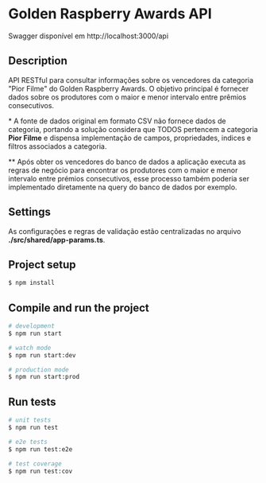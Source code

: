 # Golden Raspberry Awards API

Swagger disponível em http://localhost:3000/api

## Description

API RESTful para consultar informações sobre os vencedores da categoria "Pior Filme" do Golden Raspberry Awards. O objetivo principal é fornecer dados sobre os produtores com o maior e menor intervalo entre prêmios consecutivos.

\* A fonte de dados original em formato CSV não fornece dados de categoria, portando a solução considera que TODOS pertencem a categoria **Pior Filme** e dispensa implementação de campos, propriedades, indices e filtros associados a categoria.

\*\* Após obter os vencedores do banco de dados a aplicação executa as regras de negócio para encontrar os produtores com o maior e menor intervalo entre prémios consecutivos, esse processo também poderia ser implementado diretamente na query do banco de dados por exemplo.

## Settings

As configurações e regras de validação estão centralizadas no arquivo **./src/shared/app-params.ts**.

## Project setup

```bash
$ npm install
```

## Compile and run the project

```bash
# development
$ npm run start

# watch mode
$ npm run start:dev

# production mode
$ npm run start:prod
```

## Run tests

```bash
# unit tests
$ npm run test

# e2e tests
$ npm run test:e2e

# test coverage
$ npm run test:cov
```
